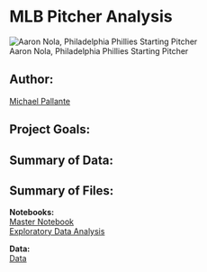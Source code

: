 # MLB Pitcher Analysis

![Aaron Nola, Philadelphia Phillies Starting Pitcher](https://gfycat.com/yearlyslowamericanbobtail)
<br>
Aaron Nola, Philadelphia Phillies Starting Pitcher

## Author: 

[Michael Pallante](https://github.com/michaelpallante)

## Project Goals:



## Summary of Data:



## Summary of Files:

**Notebooks:**
<br>
[Master Notebook]()
<br>
[Exploratory Data Analysis]()

**Data:**
<br>
[Data]()
